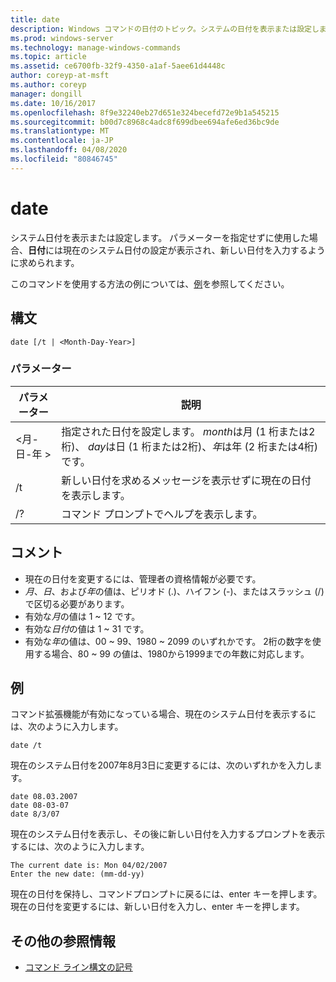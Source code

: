 ```yaml
---
title: date
description: Windows コマンドの日付のトピック。システムの日付を表示または設定します。 パラメーターを指定せずに使用する場合は、
ms.prod: windows-server
ms.technology: manage-windows-commands
ms.topic: article
ms.assetid: ce6700fb-32f9-4350-a1af-5aee61d4448c
author: coreyp-at-msft
ms.author: coreyp
manager: dongill
ms.date: 10/16/2017
ms.openlocfilehash: 8f9e32240eb27d651e324becefd72e9b1a545215
ms.sourcegitcommit: b00d7c8968c4adc8f699dbee694afe6ed36bc9de
ms.translationtype: MT
ms.contentlocale: ja-JP
ms.lasthandoff: 04/08/2020
ms.locfileid: "80846745"
---
```

# <a name="date"></a>date

システム日付を表示または設定します。 パラメーターを指定せずに使用した場合、**日付**には現在のシステム日付の設定が表示され、新しい日付を入力するように求められます。

このコマンドを使用する方法の例については、[例](#BKMK_examples)を参照してください。

## <a name="syntax"></a>構文

```
date [/t | <Month-Day-Year>]
```

### <a name="parameters"></a>パラメーター

|パラメーター|説明|
|---------|-----------|
|\<月-日-年 >|指定された日付を設定します。 *month*は月 (1 桁または2桁)、 *day*は日 (1 桁または2桁)、*年*は年 (2 桁または4桁) です。|
|/t|新しい日付を求めるメッセージを表示せずに現在の日付を表示します。|
|/?|コマンド プロンプトでヘルプを表示します。|

## <a name="remarks"></a>コメント

-   現在の日付を変更するには、管理者の資格情報が必要です。
-   *月*、*日*、および*年*の値は、ピリオド (.)、ハイフン (-)、またはスラッシュ (/) で区切る必要があります。
-   有効な*月*の値は 1 ~ 12 です。
-   有効な*日付*の値は 1 ~ 31 です。
-   有効な*年*の値は、00 ~ 99、1980 ~ 2099 のいずれかです。 2桁の数字を使用する場合、80 ~ 99 の値は、1980から1999までの年数に対応します。

## <a name="examples"></a><a name=BKMK_examples></a>例

コマンド拡張機能が有効になっている場合、現在のシステム日付を表示するには、次のように入力します。
```
date /t
```
現在のシステム日付を2007年8月3日に変更するには、次のいずれかを入力します。
```
date 08.03.2007
date 08-03-07
date 8/3/07
```
現在のシステム日付を表示し、その後に新しい日付を入力するプロンプトを表示するには、次のように入力します。
```
The current date is: Mon 04/02/2007
Enter the new date: (mm-dd-yy)
```
現在の日付を保持し、コマンドプロンプトに戻るには、enter キーを押します。 現在の日付を変更するには、新しい日付を入力し、enter キーを押します。

## <a name="additional-references"></a>その他の参照情報

- [コマンド ライン構文の記号](command-line-syntax-key.md)